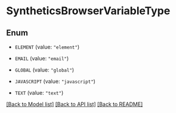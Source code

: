 # SyntheticsBrowserVariableType

## Enum

- `ELEMENT` (value: `"element"`)

- `EMAIL` (value: `"email"`)

- `GLOBAL` (value: `"global"`)

- `JAVASCRIPT` (value: `"javascript"`)

- `TEXT` (value: `"text"`)

[[Back to Model list]](../README.md#documentation-for-models) [[Back to API list]](../README.md#documentation-for-api-endpoints) [[Back to README]](../README.md)
